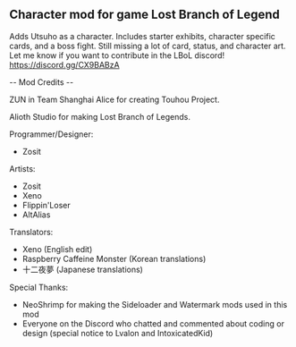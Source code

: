 ## Character mod for game Lost Branch of Legend
Adds Utsuho as a character. Includes starter exhibits, character specific cards, and a boss fight. 
Still missing a lot of card, status, and character art. Let me know if you want to contribute in the LBoL discord!
https://discord.gg/CX9BABzA



-- Mod Credits --

ZUN in Team Shanghai Alice for creating Touhou Project.

Alioth Studio for making Lost Branch of Legends.

Programmer/Designer:
- Zosit

Artists:
- Zosit
- Xeno
- Flippin'Loser
- AltAlias

Translators:
- Xeno (English edit)
- Raspberry Caffeine Monster (Korean translations)
- 十二夜夢 (Japanese translations)

Special Thanks:
- NeoShrimp for making the Sideloader and Watermark mods used in this mod
- Everyone on the Discord who chatted and commented about coding or design (special notice to Lvalon and IntoxicatedKid)